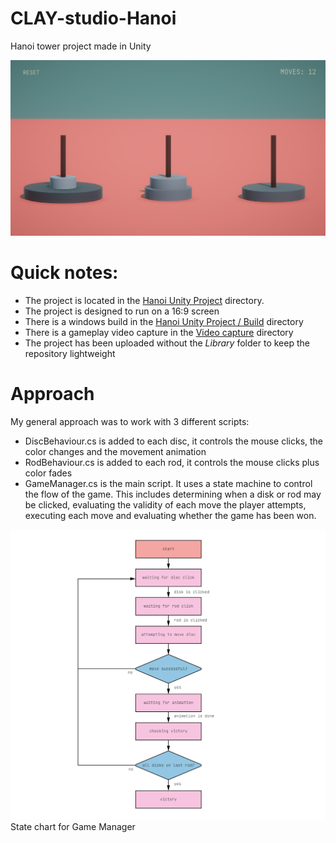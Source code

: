 # CLAY-studio-Hanoi
Hanoi tower project made in Unity

![](/Readme-images/screenshot.jpg)

# Quick notes:

- The project is located in the [Hanoi Unity Project](Hanoi%20Unity%20Project) directory. 
- The project is designed to run on a 16:9 screen
- There is a windows build in the [Hanoi Unity Project / Build](Hanoi%20Unity%20Project/Build) directory
- There is a gameplay video capture in the [Video capture](Video%20capture) directory
- The project has been uploaded without the *Library* folder to keep the repository lightweight

# Approach

My general approach was to work with 3 different scripts:

- DiscBehaviour.cs is added to each disc, it controls the mouse clicks, the color changes and the movement animation 
- RodBehaviour.cs is added to each rod, it controls the mouse clicks plus color fades
- GameManager.cs is the main script. It uses a state machine to control the flow of the game. This includes determining when a disk or rod may be clicked, evaluating the validity of each move the player attempts, executing each move and evaluating whether the game has been won.  


![](/Readme-images/hanoiflow.png)
State chart for Game Manager



